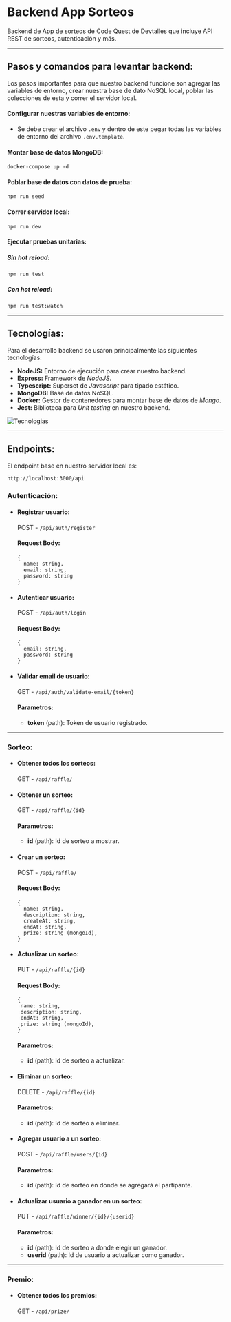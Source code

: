 # Backend App Sorteos

Backend de App de sorteos de Code Quest de Devtalles que incluye API REST de sorteos, autenticación y más.

___

## Pasos y comandos para levantar backend:
Los pasos importantes para que nuestro backend funcione son agregar las variables de entorno, crear nuestra base de dato NoSQL local, poblar las colecciones de esta y correr el servidor local.

#### Configurar nuestras variables de entorno:
- Se debe crear el archivo `.env` y dentro de este pegar todas las variables de entorno del archivo `.env.template`.

#### Montar base de datos MongoDB:
```
docker-compose up -d
```

#### Poblar base de datos con datos de prueba:
```
npm run seed
```

#### Correr servidor local:
```
npm run dev
```

#### Ejecutar pruebas unitarias:
##### Sin hot reload:
```
npm run test
```
##### Con hot reload:
```
npm run test:watch
```

___

## Tecnologías:
Para el desarrollo backend se usaron principalmente las siguientes tecnologías:

- **NodeJS:** Entorno de ejecución para crear nuestro backend.
- **Express:** Framework de _NodeJS_.
- **Typescript:** Superset de _Javascript_ para tipado estático.
- **MongoDB:** Base de datos NoSQL.
- **Docker:** Gestor de contenedores para montar base de datos de _Mongo_.
- **Jest:** Biblioteca para _Unit testing_ en nuestro backend.

![Tecnologias](https://skillicons.dev/icons?i=nodejs,express,typescript,mongodb,docker,jest)

___

## Endpoints:
El endpoint base en nuestro servidor local es: 
```
http://localhost:3000/api
```

### Autenticación:

- #### **Registrar usuario:**
  POST - ```/api/auth/register``` 
  
  #### Request Body:
  ```
  {
    name: string,
    email: string,
    password: string
  }
  ```

- #### **Autenticar usuario:**
  POST - ```/api/auth/login```

  #### Request Body:
  ```
  {
    email: string,
    password: string
  }
  ```

- #### **Validar email de usuario:**
  GET - ```/api/auth/validate-email/{token}```

  #### Parametros:
  - **token** (path): Token de usuario registrado.

___

### Sorteo:

- #### **Obtener todos los sorteos:**
  GET - ```/api/raffle/```

- #### **Obtener un sorteo:**
  GET - ```/api/raffle/{id}```

  #### Parametros:
  - **id** (path): Id de sorteo a mostrar.


- #### **Crear un sorteo:**
  POST - ```/api/raffle/```

  #### Request Body:
  ```
  {
    name: string,
    description: string,
    createAt: string,
    endAt: string,
    prize: string (mongoId),
  }
  ```

- #### **Actualizar un sorteo:**
  PUT - ```/api/raffle/{id}```

  #### Request Body:
   ```
  {
    name: string,
    description: string,
    endAt: string,
    prize: string (mongoId),
  }
  ```
  #### Parametros:
  - **id** (path): Id de sorteo a actualizar.


- #### **Eliminar un sorteo:**
  DELETE - ```/api/raffle/{id}```

  #### Parametros:
  - **id** (path): Id de sorteo a eliminar.
  

- #### **Agregar usuario a un sorteo:**
  POST - ```/api/raffle/users/{id}```

  #### Parametros:
  - **id** (path): Id de sorteo en donde se agregará el partipante.


- #### **Actualizar usuario a ganador en un sorteo:**
  PUT - ```/api/raffle/winner/{id}/{userid}```

  #### Parametros:
  - **id** (path): Id de sorteo a donde elegir un ganador.
  - **userid** (path): Id de usuario a actualizar como ganador.
___

### Premio:

- #### **Obtener todos los premios:**
  GET - ```/api/prize/```


